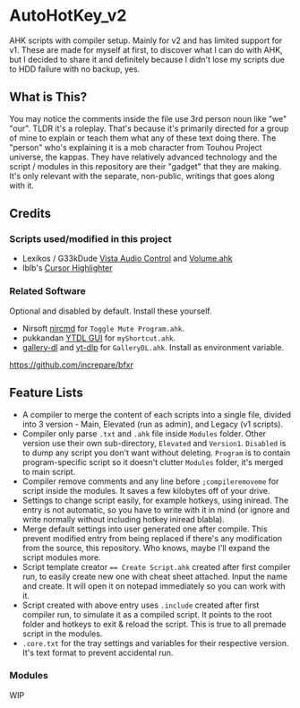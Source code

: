 # AutoHotKey_v2
AHK scripts with compiler setup. Mainly for v2 and has limited support for v1. These are made for myself at first, to discover what I can do with AHK, but I decided to share it and definitely because I didn't lose my scripts due to HDD failure with no backup, yes.

## What is This?
You may notice the comments inside the file use 3rd person noun like "we" "our". TLDR it's a roleplay. That's because it's primarily directed for a group of mine to explain or teach them what any of these text doing there. The "person" who's explaining it is a mob character from Touhou Project universe, the kappas. They have relatively advanced technology and the script / modules in this repository are their "gadget" that they are making. It's only relevant with the separate, non-public, writings that goes along with it.

## Credits
### Scripts used/modified in this project
- Lexikos / G33kDude [Vista Audio Control](https://github.com/ahkscript/VistaAudio?tab=License-1-ov-file) and [Volume.ahk](https://gist.github.com/G33kDude/5b7ba418e685e52c3e6507e5c6972959)
- lblb's [Cursor Highlighter](https://www.autohotkey.com/boards/viewtopic.php?f=6&t=78701)

### Related Software
Optional and disabled by default. Install these yourself.
- Nirsoft [nircmd](https://www.nirsoft.net/utils/nircmd.html) for `Toggle Mute Program.ahk`.
- pukkandan [YTDL GUI](https://github.com/pukkandan/YDL) for `myShortcut.ahk`.
- [gallery-dl](https://github.com/mikf/gallery-dl) and [yt-dlp](https://github.com/yt-dlp/yt-dlp) for `GalleryDL.ahk`. Install as environment variable.

https://github.com/increpare/bfxr
## Feature Lists
- A compiler to merge the content of each scripts into a single file, divided into 3 version - Main, Elevated (run as admin), and Legacy (v1 scripts).
- Compiler only parse `.txt` and `.ahk` file inside `Modules` folder. Other version use their own sub-directory, `Elevated` and `Version1`. `Disabled` is to dump any script you don't want without deleting. `Program` is to contain program-specific script so it doesn't clutter `Modules` folder, it's merged to main script.
- Compiler remove comments and any line before `;compileremoveme` for script inside the modules. It saves a few kilobytes off of your drive.
- Settings to change script easily, for example hotkeys, using iniread. The entry is not automatic, so you have to write with it in mind (or ignore and write normally without including hotkey iniread blabla).
- Merge default settings into user generated one after compile. This prevent modified entry from being replaced if there's any modification from the source, this repository. Who knows, maybe I'll expand the script modules more.
- Script template creator `== Create Script.ahk` created after first compiler run, to easily create new one with cheat sheet attached. Input the name and create. It will open it on notepad immediately so you can work with it.
- Script created with above entry uses `.include` created after first compiler run, to simulate it as a compiled script. It points to the root folder and hotkeys to exit & reload the script. This is true to all premade script in the modules.
- `.core.txt` for the tray settings and variables for their respective version. It's text format to prevent accidental run.

### Modules
WIP